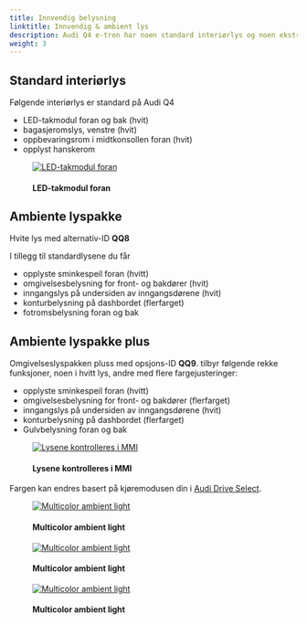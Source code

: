 ```yaml
---
title: Innvendig belysning
linktitle: Innvendig & ambient lys
description: Audi Q4 e-tron har noen standard interiørlys og noen ekstra tilvalgsmuligheter.
weight: 3
---
```

<!-- markdownlint-disable MD033 -->
## Standard interiørlys

Følgende interiørlys er standard på Audi Q4

- LED-takmodul foran og bak (hvit)
- bagasjeromslys, venstre (hvit)
- oppbevaringsrom i midtkonsollen foran (hvit)
- opplyst hanskerom

<figure>
    <a href="https://media.electrichasgoneaudi.net/multimedia/models/q4-e-tron/interior/lights/standardlights3.jpg">
        <img src="https://media.electrichasgoneaudi.net/multimedia/models/q4-e-tron/interior/lights/standardlights3.jpg" 
        class="img-fluid" alt="LED-takmodul foran" title="LED-takmodul foran">
    </a>
    <figcaption><h4>LED-takmodul foran</h4></figcaption>
</figure>

## Ambiente lyspakke

Hvite lys med alternativ-ID **QQ8**

I tillegg til standardlysene du får

- opplyste sminkespeil foran (hvitt)
- omgivelsesbelysning for front- og bakdører (hvit)
- inngangslys på undersiden av inngangsdørene (hvit)
- konturbelysning på dashbordet (flerfarget)
- fotromsbelysning foran og bak
  
## Ambiente lyspakke plus

Omgivelseslyspakken pluss med opsjons-ID **QQ9**. tilbyr følgende rekke funksjoner, noen i hvitt lys, andre med flere fargejusteringer:

- opplyste sminkespeil foran (hvitt)
- omgivelsesbelysning for front- og bakdører (flerfarget)
- inngangslys på undersiden av inngangsdørene (hvit)
- konturbelysning på dashbordet (flerfarget)
- Gulvbelysning foran og bak

<figure>
    <a href="https://media.electrichasgoneaudi.net/multimedia/models/q4-e-tron/interior/lights/ambientligtscontrol.jpg">
        <img src="https://media.electrichasgoneaudi.net/multimedia/models/q4-e-tron/interior/lights/ambientligtscontrols.jpg" 
        class="img-fluid" alt="Lysene kontrolleres i MMI" title="Lysene kontrolleres i MMI">
    </a>
    <figcaption><h4>Lysene kontrolleres i MMI</h4></figcaption>
</figure>

Fargen kan endres basert på kjøremodusen din i [Audi Drive Select](/models/q4-e-tron/technology/audidriveselect/).

<figure>
    <a href="https://media.electrichasgoneaudi.net/multimedia/models/q4-e-tron/interior/lights/ambientlight.jpg">
        <img src="https://media.electrichasgoneaudi.net/multimedia/models/q4-e-tron/interior/lights/ambientlights.jpg" 
        class="img-fluid" alt="Multicolor ambient light" title="Multicolor ambient light">
    </a>
    <figcaption><h4>Multicolor ambient light</h4></figcaption>
</figure>

<figure>
    <a href="https://media.electrichasgoneaudi.net/multimedia/models/q4-e-tron/interior/lights/ambientlight2.jpg">
        <img src="https://media.electrichasgoneaudi.net/multimedia/models/q4-e-tron/interior/lights/ambientlight2s.jpg" 
        class="img-fluid" alt="Multicolor ambient light" title="Multicolor ambient light">
    </a>
    <figcaption><h4>Multicolor ambient light</h4></figcaption>
</figure>

<figure>
    <a href="https://media.electrichasgoneaudi.net/multimedia/models/q4-e-tron/interior/lights/ambientlight3.jpg">
        <img src="https://media.electrichasgoneaudi.net/multimedia/models/q4-e-tron/interior/lights/ambientlight3s.jpg" 
        class="img-fluid" alt="Multicolor ambient light" title="Multicolor ambient light">
    </a>
    <figcaption><h4>Multicolor ambient light</h4></figcaption>
</figure>